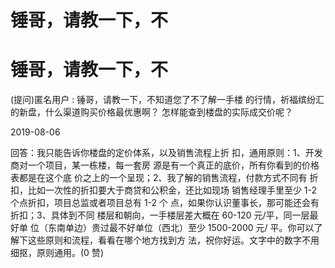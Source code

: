 # 锤哥，请教一下，不

# 锤哥，请教一下，不

(提问)匿名用户 : 锤哥，请教一下，不知道您了不了解一手楼 的行情，祈福缤纷汇的新盘，什么渠道购买价格最优惠啊？ 怎样能查到楼盘的实际成交价呢？

2019-08-06

回答：我只能告诉你楼盘的定价体系，以及销售流程上折 扣，通用原则：1、开发商对一个项目，某一栋楼，每一套房 源是有一个真正的底价，所有你看到的价格表都是在这个底 价之上的一个呈现；2、我了解的销售流程，付款方式不同有 折扣，比如一次性的折扣要大于商贷和公积金，还比如现场 销售经理手里至少 1-2 个点折扣，项目总监或者项目总有 1-2 个 点，如果你认识董事长，那可能还会有折扣；3、具体到不同 楼层和朝向，一手楼层差大概在 60-120 元/平，同一层最好单 位（东南单边）贵过最不好单位（西北）至少 1500-2000 元/ 平。你可以了解下这些原则和流程，看看在哪个地方找到方 法，祝你好运。文字中的数字不用细抠，原则通用。(0 赞)